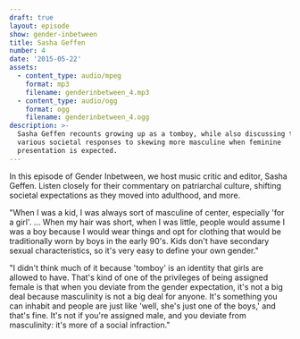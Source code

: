 ```yaml
---
draft: true
layout: episode
show: gender-inbetween
title: Sasha Geffen
number: 4
date: '2015-05-22'
assets:
  - content_type: audio/mpeg
    format: mp3
    filename: genderinbetween_4.mp3
  - content_type: audio/ogg
    format: ogg
    filename: genderinbetween_4.ogg
description: >-
  Sasha Geffen recounts growing up as a tomboy, while also discussing the
  various societal responses to skewing more masculine when feminine
  presentation is expected.
---
```

In this episode of Gender Inbetween, we host music critic and editor, Sasha Geffen. Listen closely for their commentary on patriarchal culture, shifting societal expectations as they moved into adulthood, and more.

"When I was a kid, I was always sort of masculine of center, especially 'for a girl'. ... When my hair was short, when I was little, people would assume I was a boy because I would wear things and opt for clothing that would be traditionally worn by boys in the early 90's. Kids don't have secondary sexual characteristics, so it's very easy to define your own gender."

"I didn't think much of it because 'tomboy' is an identity that girls are allowed to have. That's kind of one of the privileges of being assigned female is that when you deviate from the gender expectation, it's not a big deal because masculinity is not a big deal for anyone. It's something you can inhabit and people are just like 'well, she's just one of the boys,' and that's fine. It's not if you're assigned male, and you deviate from masculinity: it's more of a social infraction."